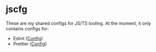 # jscfg

These are my shared configs for JS/TS tooling. At the moment, it only contains configs for:

- Eslint ([Config](/eslint/README.md))
- Prettier ([Config](/prettier/README.md))
